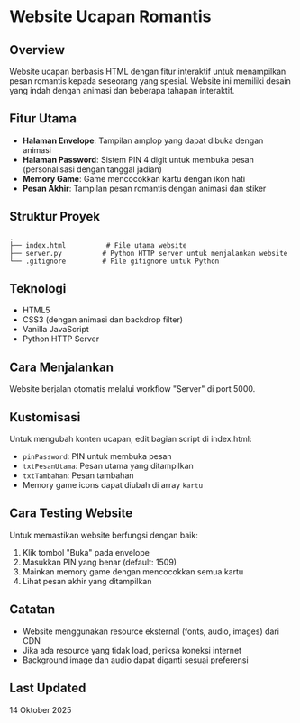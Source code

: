 # Website Ucapan Romantis

## Overview
Website ucapan berbasis HTML dengan fitur interaktif untuk menampilkan pesan romantis kepada seseorang yang spesial. Website ini memiliki desain yang indah dengan animasi dan beberapa tahapan interaktif.

## Fitur Utama
- **Halaman Envelope**: Tampilan amplop yang dapat dibuka dengan animasi
- **Halaman Password**: Sistem PIN 4 digit untuk membuka pesan (personalisasi dengan tanggal jadian)
- **Memory Game**: Game mencocokkan kartu dengan ikon hati
- **Pesan Akhir**: Tampilan pesan romantis dengan animasi dan stiker

## Struktur Proyek
```
.
├── index.html          # File utama website
├── server.py          # Python HTTP server untuk menjalankan website
└── .gitignore         # File gitignore untuk Python
```

## Teknologi
- HTML5
- CSS3 (dengan animasi dan backdrop filter)
- Vanilla JavaScript
- Python HTTP Server

## Cara Menjalankan
Website berjalan otomatis melalui workflow "Server" di port 5000.

## Kustomisasi
Untuk mengubah konten ucapan, edit bagian script di index.html:
- `pinPassword`: PIN untuk membuka pesan
- `txtPesanUtama`: Pesan utama yang ditampilkan
- `txtTambahan`: Pesan tambahan
- Memory game icons dapat diubah di array `kartu`

## Cara Testing Website
Untuk memastikan website berfungsi dengan baik:
1. Klik tombol "Buka" pada envelope
2. Masukkan PIN yang benar (default: 1509)
3. Mainkan memory game dengan mencocokkan semua kartu
4. Lihat pesan akhir yang ditampilkan

## Catatan
- Website menggunakan resource eksternal (fonts, audio, images) dari CDN
- Jika ada resource yang tidak load, periksa koneksi internet
- Background image dan audio dapat diganti sesuai preferensi

## Last Updated
14 Oktober 2025
